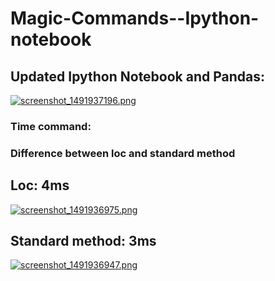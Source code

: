# Magic-Commands--Ipython-notebook
## Updated Ipython Notebook and Pandas:
[![screenshot_1491937196.png](https://s19.postimg.org/rgx0e9ohf/screenshot_1491937196.png)](https://postimg.org/image/6ws6fs8q7/)
### Time command:
### Difference between loc and standard method

## Loc: 4ms
[![screenshot_1491936975.png](https://s19.postimg.org/fqj2wvvoz/screenshot_1491936975.png)](https://postimg.org/image/65zga06cv/)

## Standard method: 3ms
[![screenshot_1491936947.png](https://s19.postimg.org/u8ga4vn03/screenshot_1491936947.png)](https://postimg.org/image/red4rfktr/)
